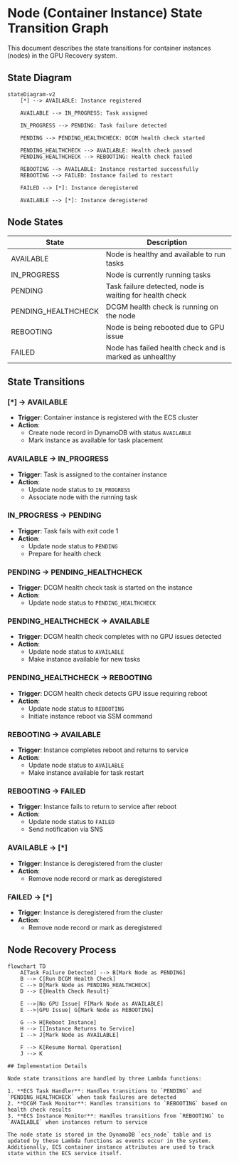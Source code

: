 # Node (Container Instance) State Transition Graph

This document describes the state transitions for container instances (nodes) in the GPU Recovery system.

## State Diagram

```mermaid
stateDiagram-v2
    [*] --> AVAILABLE: Instance registered

    AVAILABLE --> IN_PROGRESS: Task assigned

    IN_PROGRESS --> PENDING: Task failure detected

    PENDING --> PENDING_HEALTHCHECK: DCGM health check started

    PENDING_HEALTHCHECK --> AVAILABLE: Health check passed
    PENDING_HEALTHCHECK --> REBOOTING: Health check failed

    REBOOTING --> AVAILABLE: Instance restarted successfully
    REBOOTING --> FAILED: Instance failed to restart

    FAILED --> [*]: Instance deregistered

    AVAILABLE --> [*]: Instance deregistered
```

## Node States

| State | Description |
|-------|-------------|
| AVAILABLE | Node is healthy and available to run tasks |
| IN_PROGRESS | Node is currently running tasks |
| PENDING | Task failure detected, node is waiting for health check |
| PENDING_HEALTHCHECK | DCGM health check is running on the node |
| REBOOTING | Node is being rebooted due to GPU issue |
| FAILED | Node has failed health check and is marked as unhealthy |

## State Transitions

### [*] → AVAILABLE
- **Trigger**: Container instance is registered with the ECS cluster
- **Action**:
  - Create node record in DynamoDB with status `AVAILABLE`
  - Mark instance as available for task placement

### AVAILABLE → IN_PROGRESS
- **Trigger**: Task is assigned to the container instance
- **Action**:
  - Update node status to `IN_PROGRESS`
  - Associate node with the running task

### IN_PROGRESS → PENDING
- **Trigger**: Task fails with exit code 1
- **Action**:
  - Update node status to `PENDING`
  - Prepare for health check

### PENDING → PENDING_HEALTHCHECK
- **Trigger**: DCGM health check task is started on the instance
- **Action**:
  - Update node status to `PENDING_HEALTHCHECK`

### PENDING_HEALTHCHECK → AVAILABLE
- **Trigger**: DCGM health check completes with no GPU issues detected
- **Action**:
  - Update node status to `AVAILABLE`
  - Make instance available for new tasks

### PENDING_HEALTHCHECK → REBOOTING
- **Trigger**: DCGM health check detects GPU issue requiring reboot
- **Action**:
  - Update node status to `REBOOTING`
  - Initiate instance reboot via SSM command

### REBOOTING → AVAILABLE
- **Trigger**: Instance completes reboot and returns to service
- **Action**:
  - Update node status to `AVAILABLE`
  - Make instance available for task restart

### REBOOTING → FAILED
- **Trigger**: Instance fails to return to service after reboot
- **Action**:
  - Update node status to `FAILED`
  - Send notification via SNS

### AVAILABLE → [*]
- **Trigger**: Instance is deregistered from the cluster
- **Action**:
  - Remove node record or mark as deregistered

### FAILED → [*]
- **Trigger**: Instance is deregistered from the cluster
- **Action**:
  - Remove node record or mark as deregistered

## Node Recovery Process

```mermaid
flowchart TD
    A[Task Failure Detected] --> B[Mark Node as PENDING]
    B --> C[Run DCGM Health Check]
    C --> D[Mark Node as PENDING_HEALTHCHECK]
    D --> E{Health Check Result}

    E -->|No GPU Issue| F[Mark Node as AVAILABLE]
    E -->|GPU Issue| G[Mark Node as REBOOTING]

    G --> H[Reboot Instance]
    H --> I[Instance Returns to Service]
    I --> J[Mark Node as AVAILABLE]

    F --> K[Resume Normal Operation]
    J --> K

## Implementation Details

Node state transitions are handled by three Lambda functions:

1. **ECS Task Handler**: Handles transitions to `PENDING` and `PENDING_HEALTHCHECK` when task failures are detected
2. **DCGM Task Monitor**: Handles transitions to `REBOOTING` based on health check results
3. **ECS Instance Monitor**: Handles transitions from `REBOOTING` to `AVAILABLE` when instances return to service

The node state is stored in the DynamoDB `ecs_node` table and is updated by these Lambda functions as events occur in the system. Additionally, ECS container instance attributes are used to track state within the ECS service itself.

